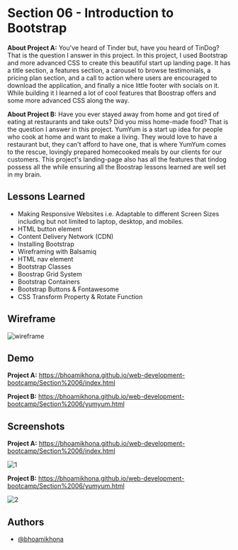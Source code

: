 
# Section 06 - Introduction to Bootstrap

**About Project A:** You've heard of Tinder but, have you heard of TinDog? That is the question I answer in this project. In this project, I used Bootstrap and more advanced CSS to create this beautiful start up landing page. It has a title section, a features section, a carousel to browse testimonials, a pricing plan section, and a call to action where users are encouraged to download the application, and finally a nice little footer with socials on it. While building it I learned a lot of cool features that Boostrap offers and some more advanced CSS along the way.

**About Project B:** Have you ever stayed away from home and got tired of eating at restaurants and take outs? Did you miss home-made food? That is the question I answer in this project. YumYum is a start up idea for people who cook at home and want to make a living. They would love to have a restaurant but, they can't afford to have one, that is where YumYum comes to the rescue, lovingly prepared homecooked meals by our clients for our customers. This project's landing-page also has all the features that tindog possess all the while ensuring all the Boostrap lessons learned are well set in my brain. 
## Lessons Learned

- Making Responsive Websites i.e. Adaptable to different Screen Sizes including but not limited to laptop, desktop, and mobiles.
- HTML button element
- Content Delivery Network (CDN)
- Installing Bootstrap
- Wireframing with Balsamiq
- HTML nav element
- Bootstrap Classes
- Boostrap Grid System
- Bootstrap Containers
- Bootstrap Buttons & Fontawesome
- CSS Transform Property & Rotate Function
## Wireframe
![wireframe](https://user-images.githubusercontent.com/50435319/201647687-e0adc15a-3e25-4dd2-afa4-52337ed0b2cd.PNG)

## Demo

**Project A:** https://bhoamikhona.github.io/web-development-bootcamp/Section%2006/index.html

**Project B:** https://bhoamikhona.github.io/web-development-bootcamp/Section%2006/yumyum.html

## Screenshots

**Project A:** https://bhoamikhona.github.io/web-development-bootcamp/Section%2006/index.html

![1](https://user-images.githubusercontent.com/50435319/201648635-54c79fe6-9f43-4491-ac03-da365d3391f1.PNG)

**Project B:** https://bhoamikhona.github.io/web-development-bootcamp/Section%2006/yumyum.html

![2](https://user-images.githubusercontent.com/50435319/201648668-a5f3f22e-a971-4ca3-9101-11094e40f5f6.PNG)

## Authors

- [@bhoamikhona](https://github.com/bhoamikhona)

